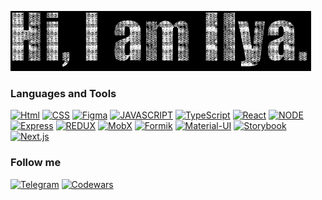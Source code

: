 
![Header](https://github.com/Fantazer21/Fantazer21/blob/main/assets/text.gif)

### Languages and Tools
[![Html](https://img.shields.io/badge/-HTML5-090909?style=for-the-badge&logo=HTML5)](http://htmlbook.ru/)
[![CSS](https://img.shields.io/badge/-CSS/SCSS-090909?style=for-the-badge&logo=SASS)](https://sass-lang.com/)
[![Figma](https://img.shields.io/badge/-Figma-090909?style=for-the-badge&logo=Figma)](https://www.figma.com/)
[![JAVASCRIPT](https://img.shields.io/badge/-JavaScript-090909?style=for-the-badge&logo=JavaScript)](https://learn.javascript.ru/)
[![TypeScript](https://img.shields.io/badge/-TypeScript-090909?style=for-the-badge&logo=typescript)](https://www.typescriptlang.org/)
[![React](https://img.shields.io/badge/-React-090909?style=for-the-badge&logo=React)](https://reactjs.org/)
[![NODE](https://img.shields.io/badge/-NODE.js-090909?style=for-the-badge&logo=node.js)](https://nodejs.org/en/)
[![Express](https://img.shields.io/badge/-express-090909?style=for-the-badge&logo=express)](https://expressjs.com/)
[![REDUX](https://img.shields.io/badge/-REDUX-090909?style=for-the-badge&logo=redux)](https://redux.js.org/)
[![MobX](https://img.shields.io/badge/-Mobx-090909?style=for-the-badge&logo=mobx)](https://mobx.js.org/react-integration.html)
[![Formik](https://img.shields.io/badge/-formik-090909?style=for-the-badge&logo=formik)](https://mobx.js.org/react-integration.html)
[![Material-UI](https://img.shields.io/badge/-MUI-090909?style=for-the-badge&logo=MUI)](https://mui.com/)
[![Storybook](https://img.shields.io/badge/-Storybook-090909?style=for-the-badge&logo=Storybook)](https://storybook.js.org/)
[![Next.js](https://img.shields.io/badge/-next.js-090909?style=for-the-badge&logo=next.js)](https://nextjs.org/)

### Follow me
[![Telegram](https://img.shields.io/badge/-Telegram-090909?style=for-the-badge&logo=telegram)](https://t.me/fantazer21)
[![Codewars](https://img.shields.io/badge/-Codewars-090909?style=for-the-badge&logo=codewars)](https://www.codewars.com/users/Fantazer21)
